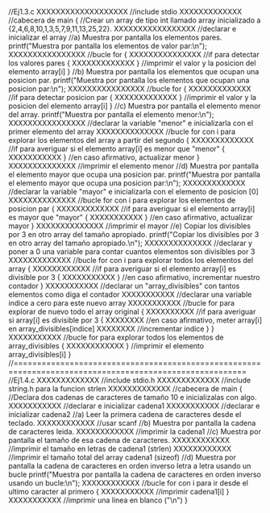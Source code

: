 
//Ej1.3.c
XXXXXXXXXXXXXXXXXXX //include stdio
XXXXXXXXXXXXX //cabecera de main
{
//Crear un array de tipo int llamado array inicializado a {2,4,6,8,10,1,3,5,7,9,11,13,25,22}.
XXXXXXXXXXXXXXXXX //declarar e inicializar el array
//a) Muestra por pantalla los elementos pares.
printf("Muestra por pantalla los elementos de valor par:\n");
XXXXXXXXXXXXXXXX //bucle for
{
XXXXXXXXXXXXXXX //if para detectar los valores pares
{ XXXXXXXXXXXXX } //imprimir el valor y la posicion del elemento array[i]
}
//b) Muestra por pantalla los elementos que ocupan una posicion par.
printf("Muestra por pantalla los elementos que ocupan una posicion par:\n");
XXXXXXXXXXXXXXXX //bucle for
{
XXXXXXXXXXXXX //if para detectar posicion par
{ XXXXXXXXXXXXX } //imprimir el valor y la posicion del elemento array[i]
}
//c) Muestra por pantalla el elemento menor del array.
printf("Muestra por pantalla el elemento menor:\n");
XXXXXXXXXXXXXXXX //declarar la variable "menor" e inicializarla con el primer elemento del array
XXXXXXXXXXXXXX //bucle for con i para explorar los elementos del array a partir del segundo
{
XXXXXXXXXXXXX //if para averiguar si el elemento array[i] es menor que "menor"
{ XXXXXXXXXXX } //en caso afirmativo, actualizar menor
}
XXXXXXXXXXXXXX //imprimir el elemento menor
//d) Muestra por pantalla el elemento mayor que ocupa una posicion par.
printf("Muestra por pantalla el elemento mayor que ocupa una posicion par:\n");
XXXXXXXXXXXXX //declarar la variable "mayor" e inicializarla con el elemento de posicion [0]
XXXXXXXXXXXXXX //bucle for con i para explorar los elementos de posicion par
{
XXXXXXXXXXXXX //if para averiguar si el elemento array[i] es mayor que "mayor"
{ XXXXXXXXXXX } //en caso afirmativo, actualizar mayor
}
XXXXXXXXXXXXXX //imprimir el mayor
//e) Copiar los divisibles por 3 en otro array del tamaño apropiado.
printf("Copiar los divisibles por 3 en otro array del tamaño apropiado.\n");
XXXXXXXXXXXXXX //declarar y poner a 0 una variable para contar cuantos elementos son divisibles por 3
XXXXXXXXXXXXX //bucle for con i para explorar todos los elementos del array
{ XXXXXXXXXXXX //if para averiguar si el elemento array[i] es divisible por 3
{ XXXXXXXXXXX } //en caso afirmativo, incrementar nuestro contador
}
XXXXXXXXXXX //declarar un "array_divisibles" con tantos elementos como diga el contador
XXXXXXXXXXX //declarar una variable indice a cero para este nuevo array
XXXXXXXXXXX //bucle for para explorar de nuevo todo el array original
{
XXXXXXXXXX //if para averiguar si array[i] es divisible por 3
{ XXXXXXXX //en caso afirmativo, meter array[i] en array_divisibles[indice]
XXXXXXXX //incrementar indice
}
}
XXXXXXXXXXX //bucle for para explorar todos los elementos de array_divisibles
{ XXXXXXXXXXXX } //imprimir el elemento array_divisibles[i]
}
//========================================================================================================
//Ej1.4.c
XXXXXXXXXXXXX //include stdio.h
XXXXXXXXXXXXX //include string.h para la funcion strlen
XXXXXXXXXXXXX //cabecera de main
{
//Declara dos cadenas de caracteres de tamaño 10 e inicializalas con algo.
XXXXXXXXXXX //declarar e inicializar cadena1
XXXXXXXXXXX //declarar e inicializar cadena2
//a) Leer la primera cadena de caracteres desde el teclado.
XXXXXXXXXXXX //usar scanf
//b) Muestra por pantalla la cadena de caracteres leida.
XXXXXXXXXXXX //imprimir la cadena1
//c) Muestra por pantalla el tamaño de esa cadena de caracteres.
XXXXXXXXXXXX //imprimir el tamaño en letras de cadena1 (strlen)
XXXXXXXXXXXX //imprimir el tamaño total del array cadena1 (sizeof)
//d) Muestra por pantalla la cadena de caracteres en orden inverso letra a letra usando un bucle
printf("Muestra por pantalla la cadena de caracteres en orden inverso usando un bucle:\n");
XXXXXXXXXXXX //bucle for con i para ir desde el ultimo caracter al primero
{
XXXXXXXXXXX //imprimir cadena1[i]
}
XXXXXXXXXXX //imprimir una linea en blanco ("\n")
}